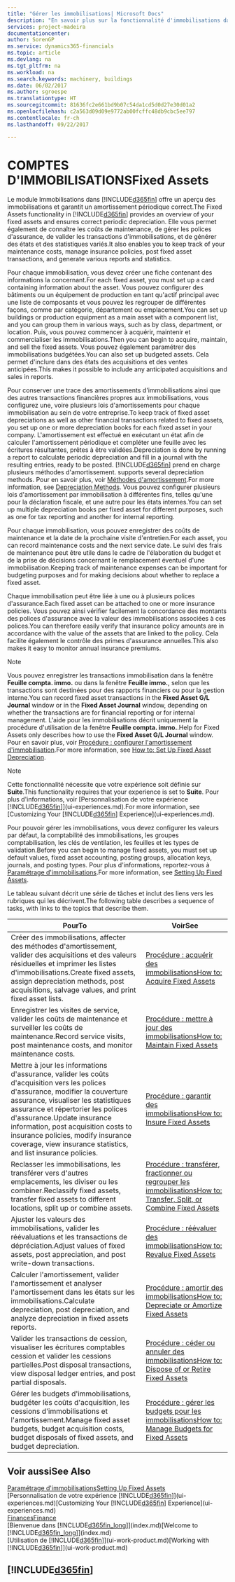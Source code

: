 ```yaml
---
title: "Gérer les immobilisations| Microsoft Docs"
description: "En savoir plus sur la fonctionnalité d'immobilisations dans Financials et affichez un aperçu de l'utilisation des immobilisations."
services: project-madeira
documentationcenter: 
author: SorenGP
ms.service: dynamics365-financials
ms.topic: article
ms.devlang: na
ms.tgt_pltfrm: na
ms.workload: na
ms.search.keywords: machinery, buildings
ms.date: 06/02/2017
ms.author: sgroespe
ms.translationtype: HT
ms.sourcegitcommit: 81636fc2e661bd9b07c54da1cd5d0d27e30d01a2
ms.openlocfilehash: c2a563d09d09e9772ab00fcffc48db9cbc5ee797
ms.contentlocale: fr-ch
ms.lasthandoff: 09/22/2017

---
```

# <a name="fixed-assets"></a><span data-ttu-id="ef6f1-103">COMPTES D'IMMOBILISATIONS</span><span class="sxs-lookup"><span data-stu-id="ef6f1-103">Fixed Assets</span></span>
<span data-ttu-id="ef6f1-104">Le module Immobilisations dans [!INCLUDE[d365fin](includes/d365fin_md.md)] offre un aperçu des immobilisations et garantit un amortissement périodique correct.</span><span class="sxs-lookup"><span data-stu-id="ef6f1-104">The Fixed Assets functionality in [!INCLUDE[d365fin](includes/d365fin_md.md)] provides an overview of your fixed assets and ensures correct periodic depreciation.</span></span> <span data-ttu-id="ef6f1-105">Elle vous permet également de connaître les coûts de maintenance, de gérer les polices d'assurance, de valider les transactions d'immobilisations, et de générer des états et des statistiques variés.</span><span class="sxs-lookup"><span data-stu-id="ef6f1-105">It also enables you to keep track of your maintenance costs, manage insurance policies, post fixed asset transactions, and generate various reports and statistics.</span></span>

<span data-ttu-id="ef6f1-106">Pour chaque immobilisation, vous devez créer une fiche contenant des informations la concernant.</span><span class="sxs-lookup"><span data-stu-id="ef6f1-106">For each fixed asset, you must set up a card containing information about the asset.</span></span> <span data-ttu-id="ef6f1-107">Vous pouvez configurer des bâtiments ou un équipement de production en tant qu'actif principal avec une liste de composants et vous pouvez les regrouper de différentes façons, comme par catégorie, département ou emplacement.</span><span class="sxs-lookup"><span data-stu-id="ef6f1-107">You can set up buildings or production equipment as a main asset with a component list, and you can group them in various ways, such as by class, department, or location.</span></span> <span data-ttu-id="ef6f1-108">Puis, vous pouvez commencer à acquérir, maintenir et commercialiser les immobilisations.</span><span class="sxs-lookup"><span data-stu-id="ef6f1-108">Then you can begin to acquire, maintain, and sell the fixed assets.</span></span> <span data-ttu-id="ef6f1-109">Vous pouvez également paramétrer des immobilisations budgétées.</span><span class="sxs-lookup"><span data-stu-id="ef6f1-109">You can also set up budgeted assets.</span></span> <span data-ttu-id="ef6f1-110">Cela permet d'inclure dans des états des acquisitions et des ventes anticipées.</span><span class="sxs-lookup"><span data-stu-id="ef6f1-110">This makes it possible to include any anticipated acquisitions and sales in reports.</span></span>

<span data-ttu-id="ef6f1-111">Pour conserver une trace des amortissements d'immobilisations ainsi que des autres transactions financières propres aux immobilisations, vous configurez une, voire plusieurs lois d'amortissements pour chaque immobilisation au sein de votre entreprise.</span><span class="sxs-lookup"><span data-stu-id="ef6f1-111">To keep track of fixed asset depreciations as well as other financial transactions related to fixed assets, you set up one or more depreciation books for each fixed asset in your company.</span></span> <span data-ttu-id="ef6f1-112">L'amortissement est effectué en exécutant un état afin de calculer l'amortissement périodique et compléter une feuille avec les écritures résultantes, prêtes à être validées.</span><span class="sxs-lookup"><span data-stu-id="ef6f1-112">Depreciation is done by running a report to calculate periodic depreciation and fill in a journal with the resulting entries, ready to be posted.</span></span> [!INCLUDE[d365fin](includes/d365fin_md.md)]<span data-ttu-id="ef6f1-113"> prend en charge plusieurs méthodes d'amortissement.</span><span class="sxs-lookup"><span data-stu-id="ef6f1-113"> supports several depreciation methods.</span></span> <span data-ttu-id="ef6f1-114">Pour en savoir plus, voir [Méthodes d'amortissement](fa-depreciation-methods.md).</span><span class="sxs-lookup"><span data-stu-id="ef6f1-114">For more information, see [Depreciation Methods](fa-depreciation-methods.md).</span></span> <span data-ttu-id="ef6f1-115">Vous pouvez configurer plusieurs lois d'amortissement par immobilisation à différentes fins, telles qu'une pour la déclaration fiscale, et une autre pour les états internes.</span><span class="sxs-lookup"><span data-stu-id="ef6f1-115">You can set up multiple depreciation books per fixed asset for different purposes, such as one for tax reporting and another for internal reporting.</span></span>

<span data-ttu-id="ef6f1-116">Pour chaque immobilisation, vous pouvez enregistrer des coûts de maintenance et la date de la prochaine visite d'entretien.</span><span class="sxs-lookup"><span data-stu-id="ef6f1-116">For each asset, you can record maintenance costs and the next service date.</span></span> <span data-ttu-id="ef6f1-117">Le suivi des frais de maintenance peut être utile dans le cadre de l'élaboration du budget et de la prise de décisions concernant le remplacement éventuel d'une immobilisation.</span><span class="sxs-lookup"><span data-stu-id="ef6f1-117">Keeping track of maintenance expenses can be important for budgeting purposes and for making decisions about whether to replace a fixed asset.</span></span>

<span data-ttu-id="ef6f1-118">Chaque immobilisation peut être liée à une ou à plusieurs polices d'assurance.</span><span class="sxs-lookup"><span data-stu-id="ef6f1-118">Each fixed asset can be attached to one or more insurance policies.</span></span> <span data-ttu-id="ef6f1-119">Vous pouvez ainsi vérifier facilement la concordance des montants des polices d'assurance avec la valeur des immobilisations associées à ces polices.</span><span class="sxs-lookup"><span data-stu-id="ef6f1-119">You can therefore easily verify that insurance policy amounts are in accordance with the value of the assets that are linked to the policy.</span></span> <span data-ttu-id="ef6f1-120">Cela facilite également le contrôle des primes d'assurance annuelles.</span><span class="sxs-lookup"><span data-stu-id="ef6f1-120">This also makes it easy to monitor annual insurance premiums.</span></span>

> [!NOTE]  
>   <span data-ttu-id="ef6f1-121">Vous pouvez enregistrer les transactions immobilisation dans la fenêtre **Feuille compta. immo.** ou dans la fenêtre **Feuille immo.**, selon que les transactions sont destinées pour des rapports financiers ou pour la gestion interne.</span><span class="sxs-lookup"><span data-stu-id="ef6f1-121">You can record fixed asset transactions in the **Fixed Asset G/L Journal** window or in the **Fixed Asset Journal** window, depending on whether the transactions are for financial reporting or for internal management.</span></span> <span data-ttu-id="ef6f1-122">L'aide pour les immobilisations décrit uniquement la procédure d'utilisation de la fenêtre **Feuille compta. immo.**.</span><span class="sxs-lookup"><span data-stu-id="ef6f1-122">Help for Fixed Assets only describes how to use the **Fixed Asset G/L Journal** window.</span></span> <span data-ttu-id="ef6f1-123">Pour en savoir plus, voir [Procédure : configurer l'amortissement d'immobilisation](fa-how-setup-depreciation.md).</span><span class="sxs-lookup"><span data-stu-id="ef6f1-123">For more information, see [How to: Set Up Fixed Asset Depreciation](fa-how-setup-depreciation.md).</span></span>

> [!NOTE]  
>   <span data-ttu-id="ef6f1-124">Cette fonctionnalité nécessite que votre expérience soit définie sur **Suite**.</span><span class="sxs-lookup"><span data-stu-id="ef6f1-124">This functionality requires that your experience is set to **Suite**.</span></span> <span data-ttu-id="ef6f1-125">Pour plus d'informations, voir [Personnalisation de votre expérience [!INCLUDE[d365fin](includes/d365fin_md.md)]](ui-experiences.md).</span><span class="sxs-lookup"><span data-stu-id="ef6f1-125">For more information, see [Customizing Your [!INCLUDE[d365fin](includes/d365fin_md.md)] Experience](ui-experiences.md).</span></span>

<span data-ttu-id="ef6f1-126">Pour pouvoir gérer les immobilisations, vous devez configurer les valeurs par défaut, la comptabilité des immobilisations, les groupes comptabilisation, les clés de ventilation, les feuilles et les types de validation.</span><span class="sxs-lookup"><span data-stu-id="ef6f1-126">Before you can begin to manage fixed assets, you must set up default values, fixed asset accounting, posting groups, allocation keys, journals, and posting types.</span></span> <span data-ttu-id="ef6f1-127">Pour plus d'informations, reportez-vous à [Paramétrage d'immobilisations](fa-setup.md).</span><span class="sxs-lookup"><span data-stu-id="ef6f1-127">For more information, see [Setting Up Fixed Assets](fa-setup.md).</span></span>

<span data-ttu-id="ef6f1-128">Le tableau suivant décrit une série de tâches et inclut des liens vers les rubriques qui les décrivent.</span><span class="sxs-lookup"><span data-stu-id="ef6f1-128">The following table describes a sequence of tasks, with links to the topics that describe them.</span></span>

| <span data-ttu-id="ef6f1-129">Pour</span><span class="sxs-lookup"><span data-stu-id="ef6f1-129">To</span></span> | <span data-ttu-id="ef6f1-130">Voir</span><span class="sxs-lookup"><span data-stu-id="ef6f1-130">See</span></span> |
| --- | --- |
| <span data-ttu-id="ef6f1-131">Créer des immobilisations, affecter des méthodes d'amortissement, valider des acquisitions et des valeurs résiduelles et imprimer les listes d'immobilisations.</span><span class="sxs-lookup"><span data-stu-id="ef6f1-131">Create fixed assets, assign depreciation methods, post acquisitions, salvage values, and print fixed asset lists.</span></span> |[<span data-ttu-id="ef6f1-132">Procédure : acquérir des immobilisations</span><span class="sxs-lookup"><span data-stu-id="ef6f1-132">How to: Acquire Fixed Assets</span></span>](fa-how-acquire.md) |
| <span data-ttu-id="ef6f1-133">Enregistrer les visites de service, valider les coûts de maintenance et surveiller les coûts de maintenance.</span><span class="sxs-lookup"><span data-stu-id="ef6f1-133">Record service visits, post maintenance costs, and monitor maintenance costs.</span></span> |[<span data-ttu-id="ef6f1-134">Procédure : mettre à jour des immobilisations</span><span class="sxs-lookup"><span data-stu-id="ef6f1-134">How to: Maintain Fixed Assets</span></span>](fa-how-maintain.md) |
| <span data-ttu-id="ef6f1-135">Mettre à jour les informations d'assurance, valider les coûts d'acquisition vers les polices d'assurance, modifier la couverture assurance, visualiser les statistiques assurance et répertorier les polices d'assurance.</span><span class="sxs-lookup"><span data-stu-id="ef6f1-135">Update insurance information, post acquisition costs to insurance policies, modify insurance coverage, view insurance statistics, and list insurance policies.</span></span> |[<span data-ttu-id="ef6f1-136">Procédure : garantir des immobilisations</span><span class="sxs-lookup"><span data-stu-id="ef6f1-136">How to: Insure Fixed Assets</span></span>](fa-how-insure.md) |
| <span data-ttu-id="ef6f1-137">Reclasser les immobilisations, les transférer vers d'autres emplacements, les diviser ou les combiner.</span><span class="sxs-lookup"><span data-stu-id="ef6f1-137">Reclassify fixed assets, transfer fixed assets to different locations, split up or combine assets.</span></span> |[<span data-ttu-id="ef6f1-138">Procédure : transférer, fractionner ou regrouper les immobilisations</span><span class="sxs-lookup"><span data-stu-id="ef6f1-138">How to: Transfer, Split, or Combine Fixed Assets</span></span>](fa-how-trans-split-combine.md) |
| <span data-ttu-id="ef6f1-139">Ajuster les valeurs des immobilisations, valider les réévaluations et les transactions de dépréciation.</span><span class="sxs-lookup"><span data-stu-id="ef6f1-139">Adjust values of fixed assets, post appreciation, and post write-down transactions.</span></span> |[<span data-ttu-id="ef6f1-140">Procédure : réévaluer des immobilisations</span><span class="sxs-lookup"><span data-stu-id="ef6f1-140">How to: Revalue Fixed Assets</span></span>](fa-how-revalue.md) |
| <span data-ttu-id="ef6f1-141">Calculer l'amortissement, valider l'amortissement et analyser l'amortissement dans les états sur les immobilisations.</span><span class="sxs-lookup"><span data-stu-id="ef6f1-141">Calculate depreciation, post depreciation, and  analyze depreciation in fixed assets reports.</span></span> |[<span data-ttu-id="ef6f1-142">Procédure : amortir des immobilisations</span><span class="sxs-lookup"><span data-stu-id="ef6f1-142">How to: Depreciate or Amortize Fixed Assets</span></span>](fa-how-depreciate-amortize.md) |
| <span data-ttu-id="ef6f1-143">Valider les transactions de cession, visualiser les écritures comptables cession et valider les cessions partielles.</span><span class="sxs-lookup"><span data-stu-id="ef6f1-143">Post disposal transactions, view disposal ledger entries, and post partial disposals.</span></span> |[<span data-ttu-id="ef6f1-144">Procédure : céder ou annuler des immobilisations</span><span class="sxs-lookup"><span data-stu-id="ef6f1-144">How to: Dispose of or Retire Fixed Assets</span></span>](fa-how-dispose-retire.md) |
| <span data-ttu-id="ef6f1-145">Gérer les budgets d'immobilisations, budgéter les coûts d'acquisition, les cessions d'immobilisations et l'amortissement.</span><span class="sxs-lookup"><span data-stu-id="ef6f1-145">Manage fixed asset budgets, budget acquisition costs, budget disposals of fixed assets, and budget depreciation.</span></span> |[<span data-ttu-id="ef6f1-146">Procédure : gérer les budgets pour les immobilisations</span><span class="sxs-lookup"><span data-stu-id="ef6f1-146">How to: Manage Budgets for Fixed Assets</span></span>](fa-how-manage-budgets.md) |

## <a name="see-also"></a><span data-ttu-id="ef6f1-147">Voir aussi</span><span class="sxs-lookup"><span data-stu-id="ef6f1-147">See Also</span></span>
[<span data-ttu-id="ef6f1-148">Paramétrage d'immobilisations</span><span class="sxs-lookup"><span data-stu-id="ef6f1-148">Setting Up Fixed Assets</span></span>](fa-setup.md)  
<span data-ttu-id="ef6f1-149">[Personnalisation de votre expérience [!INCLUDE[d365fin](includes/d365fin_md.md)]](ui-experiences.md)</span><span class="sxs-lookup"><span data-stu-id="ef6f1-149">[Customizing Your [!INCLUDE[d365fin](includes/d365fin_md.md)] Experience](ui-experiences.md)</span></span>  
[<span data-ttu-id="ef6f1-150">Finances</span><span class="sxs-lookup"><span data-stu-id="ef6f1-150">Finance</span></span>](finance.md)  
<span data-ttu-id="ef6f1-151">[Bienvenue dans [!INCLUDE[d365fin_long](includes/d365fin_long_md.md)]](index.md)</span><span class="sxs-lookup"><span data-stu-id="ef6f1-151">[Welcome to [!INCLUDE[d365fin_long](includes/d365fin_long_md.md)]](index.md)</span></span>  
<span data-ttu-id="ef6f1-152">[Utilisation de [!INCLUDE[d365fin](includes/d365fin_md.md)]](ui-work-product.md)</span><span class="sxs-lookup"><span data-stu-id="ef6f1-152">[Working with [!INCLUDE[d365fin](includes/d365fin_md.md)]](ui-work-product.md)</span></span>

## [!INCLUDE[d365fin](includes/free_trial_md.md)]

